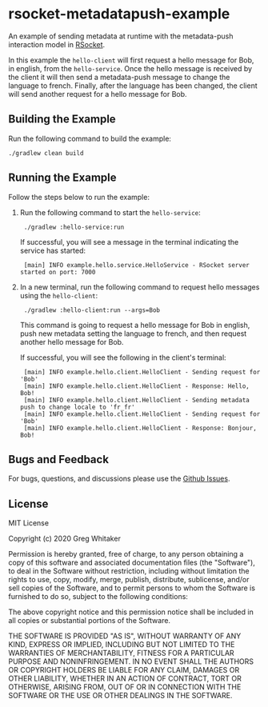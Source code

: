 # rsocket-metadatapush-example
An example of sending metadata at runtime with the metadata-push interaction model in [RSocket](http://rsocket.io).

In this example the `hello-client` will first request a hello message for Bob, in english, from the `hello-service`. Once the 
hello message is received by the client it will then send a metadata-push message to change the language to french. Finally, after
the language has been changed, the client will send another request for a hello message for Bob.

## Building the Example
Run the following command to build the example:

    ./gradlew clean build

## Running the Example
Follow the steps below to run the example:

1. Run the following command to start the `hello-service`:

        ./gradlew :hello-service:run

    If successful, you will see a message in the terminal indicating the service has started:
    
        [main] INFO example.hello.service.HelloService - RSocket server started on port: 7000
       
2. In a new terminal, run the following command to request hello messages using the `hello-client`:

        ./gradlew :hello-client:run --args=Bob
        
    This command is going to request a hello message for Bob in english, push new metadata setting the language to french, and then
    request another hello message for Bob.
    
    If successful, you will see the following in the client's terminal:
    
        [main] INFO example.hello.client.HelloClient - Sending request for 'Bob'
        [main] INFO example.hello.client.HelloClient - Response: Hello, Bob!
        [main] INFO example.hello.client.HelloClient - Sending metadata push to change locale to 'fr_fr'
        [main] INFO example.hello.client.HelloClient - Sending request for 'Bob'
        [main] INFO example.hello.client.HelloClient - Response: Bonjour, Bob!

## Bugs and Feedback
For bugs, questions, and discussions please use the [Github Issues](https://github.com/gregwhitaker/rsocket-metadatapush-example/issues).

## License
MIT License

Copyright (c) 2020 Greg Whitaker

Permission is hereby granted, free of charge, to any person obtaining a copy
of this software and associated documentation files (the "Software"), to deal
in the Software without restriction, including without limitation the rights
to use, copy, modify, merge, publish, distribute, sublicense, and/or sell
copies of the Software, and to permit persons to whom the Software is
furnished to do so, subject to the following conditions:

The above copyright notice and this permission notice shall be included in all
copies or substantial portions of the Software.

THE SOFTWARE IS PROVIDED "AS IS", WITHOUT WARRANTY OF ANY KIND, EXPRESS OR
IMPLIED, INCLUDING BUT NOT LIMITED TO THE WARRANTIES OF MERCHANTABILITY,
FITNESS FOR A PARTICULAR PURPOSE AND NONINFRINGEMENT. IN NO EVENT SHALL THE
AUTHORS OR COPYRIGHT HOLDERS BE LIABLE FOR ANY CLAIM, DAMAGES OR OTHER
LIABILITY, WHETHER IN AN ACTION OF CONTRACT, TORT OR OTHERWISE, ARISING FROM,
OUT OF OR IN CONNECTION WITH THE SOFTWARE OR THE USE OR OTHER DEALINGS IN THE
SOFTWARE.